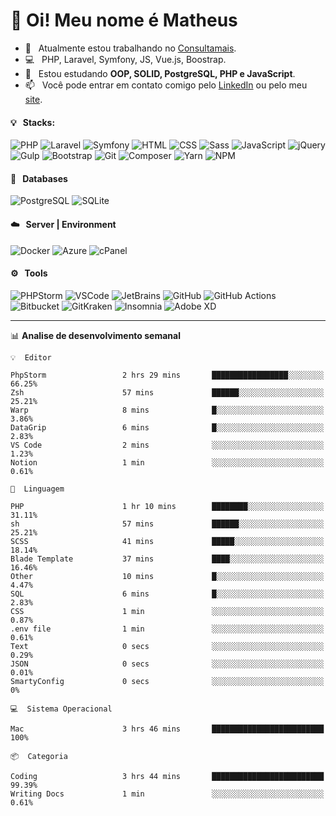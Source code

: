 # 👋 Oi! Meu nome é Matheus

- 🔭 &nbsp; Atualmente estou trabalhando no [Consultamais](https://consultamais.com.br/).
- 💻 &nbsp; PHP, Laravel, Symfony, JS, Vue.js, Boostrap.
- 🌱 &nbsp; Estou estudando **OOP, SOLID, PostgreSQL, PHP e JavaScript**.
- 📫 &nbsp; Você pode entrar em contato comigo pelo [LinkedIn](https://www.linkedin.com/in/matheuscamargoxavier/) ou pelo meu [site](https://matheuscamargo.co).

#### 💡 &nbsp; Stacks:
![PHP](https://img.shields.io/badge/-PHP-777BB4?&logo=php&logoColor=FFFFFF)
![Laravel](https://img.shields.io/badge/-Laravel-FF2D20?&logo=laravel&logoColor=FFFFFF)
![Symfony](https://img.shields.io/badge/-Symfony-000000?&logo=symfony&logoColor=FFFFFF)
![HTML](https://img.shields.io/badge/-HTML-E34F26?&logo=html5&logoColor=FFFFFF)
![CSS](https://img.shields.io/badge/-CSS-1572B6?&logo=css3&logoColor=FFFFFF)
![Sass](https://img.shields.io/badge/-Sass-CC6699?&logo=sass&logoColor=FFFFFF)
![JavaScript](https://img.shields.io/badge/-JavaScript-F7DF1E?&logo=javascript&logoColor=FFFFFF)
![jQuery](https://img.shields.io/badge/-jQuery-0769AD?&logo=jquery&logoColor=FFFFFF)
![Gulp](https://img.shields.io/badge/-Gulp-CF4647?&logo=gulp&logoColor=FFFFFF)
![Bootstrap](https://img.shields.io/badge/-Bootstrap-7952B3?&logo=bootstrap&logoColor=FFFFFF)
![Git](https://img.shields.io/badge/-Git-F05032?&logo=git&logoColor=FFFFFF)
![Composer](https://img.shields.io/badge/-Composer-885630?&logo=composer&logoColor=FFFFFF)
![Yarn](https://img.shields.io/badge/-Yarn-2C8EBB?&logo=yarn&logoColor=FFFFFF)
![NPM](https://img.shields.io/badge/-npm-CB3837?&logo=npm&logoColor=FFFFFF)

#### 💾 &nbsp; Databases
![PostgreSQL](https://img.shields.io/badge/-PostgreSQL-336791?&logo=PostgreSQL&logoColor=FFFFFF)
![SQLite](https://img.shields.io/badge/-SQLite-003B57?&logo=SQLite&logoColor=FFFFFF)

#### ☁️ &nbsp; Server | Environment
![Docker](https://img.shields.io/badge/-Docker-2496ED?&logo=docker&logoColor=FFFFFF)
![Azure](https://img.shields.io/badge/-Azure-0089D6?&logo=microsoft%20azure&logoColor=FFFFFF)
![cPanel](https://img.shields.io/badge/-cPanel-FF6C2C?&logo=cpanel&logoColor=FFFFFF)

#### ⚙️ &nbsp; Tools
![PHPStorm](https://img.shields.io/badge/-PHPStorm-000000?&logo=PHPStorm&logoColor=FFFFFF)
![VSCode](https://img.shields.io/badge/-VSCode-007ACC?&logo=Visual%20Studio%20Code&logoColor=FFFFFF) 
![JetBrains](https://img.shields.io/badge/-JetBrains-000000?&logo=jetbrains&logoColor=FFFFFF) 
![GitHub](https://img.shields.io/badge/-GitHub-181717?&logo=github&logoColor=FFFFFF) 
![GitHub Actions](https://img.shields.io/badge/-GitHub%20Actions-181717?&logo=GitHub%20Actions&logoColor=FFFFFF) 
![Bitbucket](https://img.shields.io/badge/-Bitbucket-0052CC?&logo=bitbucket&logoColor=FFFFFF)
![GitKraken](https://img.shields.io/badge/-GitKraken-179287?&logo=GitKraken&logoColor=FFFFFF)
![Insomnia](https://img.shields.io/badge/-Insomnia-5849BE?&logo=Insomnia&logoColor=FFFFFF)
![Adobe XD](https://img.shields.io/badge/-Adobe%20XD-FF61F6?&logo=adobe%20xd&logoColor=FFFFFF) 
_______

📊  **Analise de desenvolvimento semanal**
```text
💡  Editor

PhpStorm                 2 hrs 29 mins       █████████████████░░░░░░░░     66.25%
Zsh                      57 mins             ██████░░░░░░░░░░░░░░░░░░░     25.21%
Warp                     8 mins              █░░░░░░░░░░░░░░░░░░░░░░░░      3.86%
DataGrip                 6 mins              █░░░░░░░░░░░░░░░░░░░░░░░░      2.83%
VS Code                  2 mins              ░░░░░░░░░░░░░░░░░░░░░░░░░      1.23%
Notion                   1 min               ░░░░░░░░░░░░░░░░░░░░░░░░░      0.61%
```
```text
💬  Linguagem

PHP                      1 hr 10 mins        ████████░░░░░░░░░░░░░░░░░     31.11%
sh                       57 mins             ██████░░░░░░░░░░░░░░░░░░░     25.21%
SCSS                     41 mins             █████░░░░░░░░░░░░░░░░░░░░     18.14%
Blade Template           37 mins             ████░░░░░░░░░░░░░░░░░░░░░     16.46%
Other                    10 mins             █░░░░░░░░░░░░░░░░░░░░░░░░      4.47%
SQL                      6 mins              █░░░░░░░░░░░░░░░░░░░░░░░░      2.83%
CSS                      1 min               ░░░░░░░░░░░░░░░░░░░░░░░░░      0.87%
.env file                1 min               ░░░░░░░░░░░░░░░░░░░░░░░░░      0.61%
Text                     0 secs              ░░░░░░░░░░░░░░░░░░░░░░░░░      0.29%
JSON                     0 secs              ░░░░░░░░░░░░░░░░░░░░░░░░░      0.01%
SmartyConfig             0 secs              ░░░░░░░░░░░░░░░░░░░░░░░░░         0%
```
```text
💻  Sistema Operacional

Mac                      3 hrs 46 mins       █████████████████████████       100%
```
```text
📦  Categoria

Coding                   3 hrs 44 mins       █████████████████████████     99.39%
Writing Docs             1 min               ░░░░░░░░░░░░░░░░░░░░░░░░░      0.61%
```
